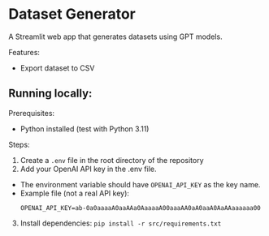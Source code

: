 # Dataset Generator

A Streamlit web app that generates datasets using GPT models.

Features:
- Export dataset to CSV

## Running locally:

Prerequisites:
- Python installed (test with Python 3.11)

Steps:

1. Create a `.env` file in the root directory of the repository
2. Add your OpenAI API key in the .env file.
  - The environment variable should have `OPENAI_API_KEY` as the key name.
  - Example file (not a real API key):
    ```
    OPENAI_API_KEY=ab-0a0aaaaA0aaAAa0AaaaaA00aaaAA0aA0aaA0AaAAaaaaaa00
    ```
3. Install dependencies: `pip install -r src/requirements.txt`
